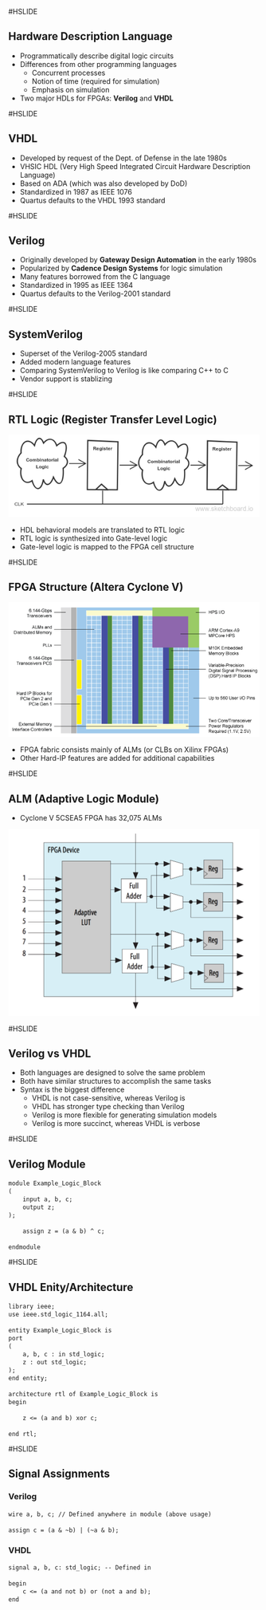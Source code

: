 #HSLIDE

## Hardware Description Language

* Programmatically describe digital logic circuits
* Differences from other programming languages
	* Concurrent processes
	* Notion of time (required for simulation)
	* Emphasis on simulation
* Two major HDLs for FPGAs: **Verilog** and **VHDL**


#HSLIDE

## VHDL

* Developed by request of the Dept. of Defense in the late 1980s
* VHSIC HDL (Very High Speed Integrated Circuit Hardware Description Language)
* Based on ADA (which was also developed by DoD)
* Standardized in 1987 as IEEE 1076
* Quartus defaults to the VHDL 1993 standard

#HSLIDE

## Verilog

* Originally developed by **Gateway Design Automation** in the early 1980s
* Popularized by **Cadence Design Systems** for logic simulation
* Many features borrowed from the C language
* Standardized in 1995 as IEEE 1364
* Quartus defaults to the Verilog-2001 standard

#HSLIDE

## SystemVerilog

* Superset of the Verilog-2005 standard
* Added modern language features
* Comparing SystemVerilog to Verilog is like comparing C++ to C
* Vendor support is stablizing

#HSLIDE

## RTL Logic (Register Transfer Level Logic)

![RTL Logic](rtl-logic.png)

* HDL behavioral models are translated to RTL logic
* RTL logic is synthesized into Gate-level logic
* Gate-level logic is mapped to the FPGA cell structure

#HSLIDE

## FPGA Structure (Altera Cyclone V)

![Cyclone V Floorplan](cv_floorplan.gif)

* FPGA fabric consists mainly of ALMs (or CLBs on Xilinx FPGAs)
* Other Hard-IP features are added for additional capabilities

#HSLIDE

## ALM (Adaptive Logic Module)

* Cyclone V 5CSEA5 FPGA has 32,075 ALMs

![Cyclone V ALM](cv_alm01.png)

#HSLIDE

## Verilog vs VHDL

* Both languages are designed to solve the same problem
* Both have similar structures to accomplish the same tasks
* Syntax is the biggest difference
	* VHDL is not case-sensitive, whereas Verilog is
	* VHDL has stronger type checking than Verilog
	* Verilog is more flexible for generating simulation models
	* Verilog is more succinct, whereas VHDL is verbose

#HSLIDE

## Verilog Module

```
module Example_Logic_Block
(
    input a, b, c;
    output z;
);

	assign z = (a & b) ^ c;  

endmodule
```

#HSLIDE

## VHDL Enity/Architecture

```
library ieee;
use ieee.std_logic_1164.all;

entity Example_Logic_Block is
port
(
	a, b, c : in std_logic;
	z : out std_logic;
);
end entity;

architecture rtl of Example_Logic_Block is
begin

	z <= (a and b) xor c;
	
end rtl;
```

#HSLIDE

## Signal Assignments

### Verilog

```
wire a, b, c; // Defined anywhere in module (above usage)

assign c = (a & ~b) | (~a & b);
```

### VHDL

```
signal a, b, c: std_logic; -- Defined in 

begin
	c <= (a and not b) or (not a and b);
end
```

